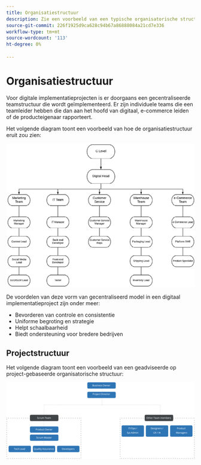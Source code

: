 ```yaml
---
title: Organisatiestructuur
description: Zie een voorbeeld van een typische organisatorische structuur voor een e-commerce project.
source-git-commit: 226f1925d9ca628c94b67a86888084a21cd7e336
workflow-type: tm+mt
source-wordcount: '113'
ht-degree: 0%

---
```



# Organisatiestructuur

Voor digitale implementatieprojecten is er doorgaans een gecentraliseerde teamstructuur die wordt geïmplementeerd. Er zijn individuele teams die een teamleider hebben die dan aan het hoofd van digitaal, e-commerce leiden of de producteigenaar rapporteert.

Het volgende diagram toont een voorbeeld van hoe de organisatiestructuur eruit zou zien:

![Organisatiestructuurdiagram](../../assets/playbooks/org-structure.png)

De voordelen van deze vorm van gecentraliseerd model in een digitaal implementatieproject zijn onder meer:

- Bevorderen van controle en consistentie
- Uniforme begroting en strategie
- Helpt schaalbaarheid
- Biedt ondersteuning voor bredere bedrijven

## Projectstructuur

Het volgende diagram toont een voorbeeld van een geadviseerde op project-gebaseerde organisatorische structuur:

![Projectgebaseerd organisatiestructuurdiagram](../../assets/playbooks/org-structure-project.png)
